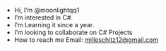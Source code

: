 - Hi, I’m @moonlightqq1
- I’m interested in C#. 
- I’m Learning it since a year.
- I’m looking to collaborate on C# Projects
- How to reach me 
Email: milleschitz12@gmail.com

<!---
moonlightqq1/moonlightqq1 is a ✨ special ✨ repository because its `README.md` (this file) appears on your GitHub profile.
You can click the Preview link to take a look at your changes.
--->
